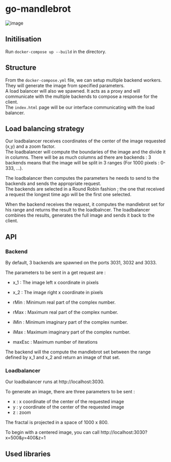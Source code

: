 # go-mandlebrot
![image](https://user-images.githubusercontent.com/35641452/209961306-8b353fef-a0bf-446e-900d-a7040b9e73e1.png)

## Initilisation 
Run `docker-compose up --build` in the directory. 

## Structure
From the `docker-compose.yml` file, we can setup multiple backend workers.  
They will generate the image from specified parameters.   
A load balancer will also we spawned. It acts as a proxy and will communicate with the multiple backends to compose a response for the client.  
The `index.html` page will be our interface communicating with the load balancer. 

## Load balancing strategy 

Our loadbalancer receives coordinates of the center of the image requested (x,y) and a zoom factor.   
The loadbalancer will compute the boundaries of the image and the divide it in columns. There will be as much columns ad there are backends :  3 backends means that the image will be split in 3 ranges (For 1000 pixels : 0-333, ...).  

The loadbalancer then computes the parameters he needs to send to the backends and sends the appropriate request.  
The backends are selected in a Round Robin fashion ; the one that received a request the longest time ago will be the first one selected.   

When the backend receives the request, it computes the mandlebrot set for his range and returns the result to the loadbalncer. 
The loadbalancer combines the results, generates the full image and sends it back to the client. 

## API
### Backend 

By default, 3 backends are spawned on the ports 3031, 3032 and 3033. 

The parameters to be sent in a get request are : 
- x_1 : The image left x coordinate in pixels
- x_2 : The image right x coordinate in pixels

- rMin : Minimum real part of the complex number.
- rMax : Maximum real part of the complex number.
- iMin : Minimum imaginary part of the complex number.
- iMax : Maximum imaginary part of the complex number.
- maxEsc : Maximum number of iterations

The backend will the compute the mandlebrot set between the range defined by x_1 and x_2 and return an image of that set.  

### Loadbalancer

Our loadbalancer runs at http://localhost:3030. 

To generate an image, there are three parameters to be sent : 
- x : x coordinate of the center of the requested image
- y : y coordinate of the center of the requested image
- z : zoom

The fractal is projected in a space of 1000 x 800. 

To begin with a centered image, you can call http://localhost:3030?x=500&y=400&z=1



## Used libraries
